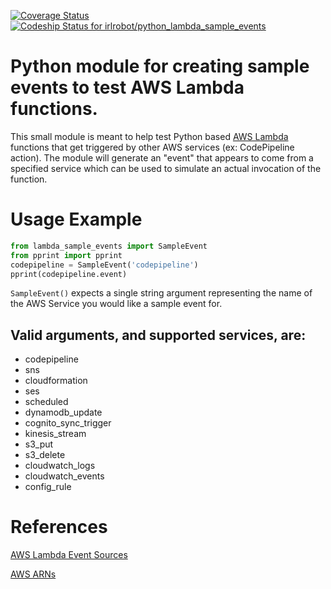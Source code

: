 [![Coverage Status](https://coveralls.io/repos/github/irlrobot/python_lambda_sample_events/badge.svg?branch=master)](https://coveralls.io/github/irlrobot/python_lambda_sample_events?branch=master)
[ ![Codeship Status for irlrobot/python_lambda_sample_events](https://codeship.com/projects/938444a0-d5be-0133-1313-7edf9ccff8c4/status?branch=master)](https://codeship.com/projects/142651)
# Python module for creating sample events to test AWS Lambda functions.
This small module is meant to help test Python based [AWS Lambda](https://aws.amazon.com/lambda/) functions that get triggered by other AWS services (ex: CodePipeline action).  The module will generate an "event" that appears to come from a specified service which can be used to simulate an actual invocation of the function.

# Usage Example
```python
from lambda_sample_events import SampleEvent
from pprint import pprint
codepipeline = SampleEvent('codepipeline')
pprint(codepipeline.event)
```
`SampleEvent()` expects a single string argument representing the name of the AWS Service you would like a sample event for.  

## Valid arguments, and supported services, are:
* codepipeline
* sns
* cloudformation
* ses
* scheduled
* dynamodb_update
* cognito_sync_trigger
* kinesis_stream
* s3_put
* s3_delete
* cloudwatch_logs
* cloudwatch_events
* config_rule

# References
[AWS Lambda Event Sources](http://docs.aws.amazon.com/lambda/latest/dg/eventsources.html)

[AWS ARNs](http://docs.aws.amazon.com/general/latest/gr/aws-arns-and-namespaces.html)
